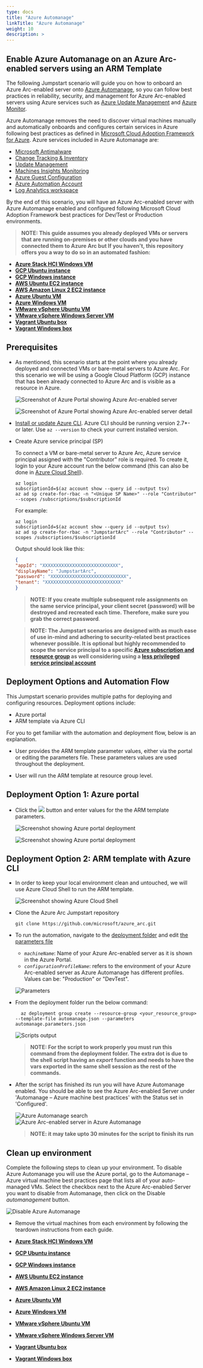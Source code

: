```yaml
---
type: docs
title: "Azure Automanage"
linkTitle: "Azure Automanage"
weight: 10
description: >
---
```


## Enable Azure Automanage on an Azure Arc-enabled servers using an ARM Template

The following Jumpstart scenario will guide you on how to onboard an Azure Arc-enabled server onto [Azure Automanage](https://docs.microsoft.com/azure/automanage/automanage-virtual-machines#prerequisites), so you can follow best practices in reliability, security, and management for Azure Arc-enabled servers using Azure services such as [Azure Update Management](https://docs.microsoft.com/azure/automation/update-management/overview) and [Azure Monitor](https://docs.microsoft.com/azure/azure-monitor/vm/vminsights-overview).

Azure Automanage removes the need to discover virtual machines manually and automatically onboards and configures certain services in Azure following best practices as defined in [Microsoft Cloud Adoption Framework for Azure](https://docs.microsoft.com/azure/cloud-adoption-framework/manage/best-practices). Azure services included in Azure Automanage are:

- [Microsoft Antimalware](https://docs.microsoft.com/azure/security/fundamentals/antimalware)
- [Change Tracking & Inventory](https://docs.microsoft.com/azure/automation/change-tracking/overview)
- [Update Management](https://docs.microsoft.com/azure/automation/update-management/overview)
- [Machines Insights Monitoring](https://docs.microsoft.com/azure/azure-monitor/vm/vminsights-overview)
- [Azure Guest Configuration](https://docs.microsoft.com/azure/governance/policy/concepts/guest-configuration)
- [Azure Automation Account](https://docs.microsoft.com/azure/automation/automation-create-standalone-account)
- [Log Analytics workspace](https://docs.microsoft.com/azure/azure-monitor/logs/log-analytics-overview)

By the end of this scenario, you will have an Azure Arc-enabled server with Azure Automanage enabled and configured following Microsoft Cloud Adoption Framework best practices for Dev/Test or Production environments.

> **NOTE: This guide assumes you already deployed VMs or servers that are running on-premises or other clouds and you have connected them to Azure Arc but If you haven't, this repository offers you a way to do so in an automated fashion:**

- **[Azure Stack HCI Windows VM](https://azurearcjumpstart.io/azure_arc_jumpstart/azure_arc_servers/azure_stack_hci/azure_stack_hci_windows/)**
- **[GCP Ubuntu instance](https://azurearcjumpstart.io/azure_arc_jumpstart/azure_arc_servers/gcp/gcp_terraform_ubuntu/)**
- **[GCP Windows instance](https://azurearcjumpstart.io/azure_arc_jumpstart/azure_arc_servers/gcp/gcp_terraform_windows/)**
- **[AWS Ubuntu EC2 instance](https://azurearcjumpstart.io/azure_arc_jumpstart/azure_arc_servers/aws/aws_terraform_ubuntu/)**
- **[AWS Amazon Linux 2 EC2 instance](https://azurearcjumpstart.io/azure_arc_jumpstart/azure_arc_servers/aws/aws_terraform_al2/)**
- **[Azure Ubuntu VM](https://azurearcjumpstart.io/azure_arc_jumpstart/azure_arc_servers/azure/azure_arm_template_linux/)**
- **[Azure Windows VM](https://azurearcjumpstart.io/azure_arc_jumpstart/azure_arc_servers/azure/azure_arm_template_win/)**
- **[VMware vSphere Ubuntu VM](https://azurearcjumpstart.io/azure_arc_jumpstart/azure_arc_servers/vmware/vmware_terraform_ubuntu/)**
- **[VMware vSphere Windows Server VM](https://azurearcjumpstart.io/azure_arc_jumpstart/azure_arc_servers/vmware/vmware_terraform_winsrv/)**
- **[Vagrant Ubuntu box](https://azurearcjumpstart.io/azure_arc_jumpstart/azure_arc_servers/vagrant/local_vagrant_ubuntu/)**
- **[Vagrant Windows box](https://azurearcjumpstart.io/azure_arc_jumpstart/azure_arc_servers/vagrant/local_vagrant_windows/)**

## Prerequisites

- As mentioned, this scenario starts at the point where you already deployed and connected VMs or bare-metal servers to Azure Arc. For this scenario we will be using a Google Cloud Platform (GCP) instance that has been already connected to Azure Arc and is visible as a resource in Azure.

    ![Screenshot of Azure Portal showing Azure Arc-enabled server](./01.png)

    ![Screenshot of Azure Portal showing Azure Arc-enabled server detail](./02.png)

- [Install or update Azure CLI](https://docs.microsoft.com/cli/azure/install-azure-cli?view=azure-cli-latest). Azure CLI should be running version 2.7*- or later. Use ```az --version``` to check your current installed version.

- Create Azure service principal (SP)

    To connect a VM or bare-metal server to Azure Arc, Azure service principal assigned with the "Contributor" role is required. To create it, login to your Azure account run the below command (this can also be done in [Azure Cloud Shell](https://shell.azure.com/)).

    ```shell
    az login
    subscriptionId=$(az account show --query id --output tsv)
    az ad sp create-for-rbac -n "<Unique SP Name>" --role "Contributor" --scopes /subscriptions/$subscriptionId
    ```

    For example:

    ```shell
    az login
    subscriptionId=$(az account show --query id --output tsv)
    az ad sp create-for-rbac -n "JumpstartArc" --role "Contributor" --scopes /subscriptions/$subscriptionId
    ```

    Output should look like this:

    ```json
    {
    "appId": "XXXXXXXXXXXXXXXXXXXXXXXXXXXX",
    "displayName": "JumpstartArc",
    "password": "XXXXXXXXXXXXXXXXXXXXXXXXXXXX",
    "tenant": "XXXXXXXXXXXXXXXXXXXXXXXXXXXX"
    }
    ```

    > **NOTE: If you create multiple subsequent role assignments on the same service principal, your client secret (password) will be destroyed and recreated each time. Therefore, make sure you grab the correct password**.

    > **NOTE: The Jumpstart scenarios are designed with as much ease of use in-mind and adhering to security-related best practices whenever possible. It is optional but highly recommended to scope the service principal to a specific [Azure subscription and resource group](https://docs.microsoft.com/cli/azure/ad/sp?view=azure-cli-latest) as well considering using a [less privileged service principal account](https://docs.microsoft.com/azure/role-based-access-control/best-practices)**

## Deployment Options and Automation Flow

This Jumpstart scenario provides multiple paths for deploying and configuring resources. Deployment options include:

- Azure portal
- ARM template via Azure CLI

For you to get familiar with the automation and deployment flow, below is an explanation.

- User provides the ARM template parameter values, either via the portal or editing the parameters file. These parameters values are used throughout the deployment.

- User will run the ARM template at resource group level.

## Deployment Option 1: Azure portal

- Click the <a href="https://portal.azure.com/#create/Microsoft.Template/uri/https%3A%2F%2Fraw.githubusercontent.com%2Flanicolas%2Fazure_arc%2Fmaster%2Fazure_arc_servers_jumpstart%2Fautomanage%2Fartifacts%2Fautomanage.json" target="_blank"><img src="https://aka.ms/deploytoazurebutton"/></a> button and enter values for the the ARM template parameters.

  ![Screenshot showing Azure portal deployment](./03.png)

  ![Screenshot showing Azure portal deployment](./04.png)

## Deployment Option 2: ARM template with Azure CLI

- In order to keep your local environment clean and untouched, we will use Azure Cloud Shell to run the ARM template.

  ![Screenshot showing Azure Cloud Shell](./05.png)

- Clone the Azure Arc Jumpstart repository

    ```shell
    git clone https://github.com/microsoft/azure_arc.git
    ```

- To run the automation, navigate to the [deployment folder](https://github.com/microsoft/azure_arc/tree/main/azure_arc_servers_jumpstart/automanage/artifacts) and edit [the parameters file](https://github.com/microsoft/azure_arc/tree/main/azure_arc_servers_jumpstart/automanage/artifacts/automanage.parameters.json)
  - _`machineName`_: Name of your Azure Arc-enabled server as it is shown in the Azure Portal.
  - _`configurationProfileName`_: refers to the environment of your Azure Arc-enabled server as Azure Automanage has different profiles. Values can be: "Production" or "DevTest".

  ![Parameters](./06.png)

- From the deployment folder run the below command:

  ```shell
    az deployment group create --resource-group <your_resource_group> --template-file automanage.json --parameters automanage.parameters.json
  ```

  ![Scripts output](./07.png)

  > **NOTE: For the script to work properly you must run this command from the deployment folder. The extra dot is due to the shell script having an _export_ function and needs to have the vars exported in the same shell session as the rest of the commands.**

- After the script has finished its run you will have Azure Automanage enabled. You should be able to see the Azure Arc-enabled Server under 'Automanage – Azure machine best practices' with the Status set in 'Configured'.

  ![Azure Automanage search](./08.png)
  ![Azure Arc-enabled server in Azure Automanage](./09.png)

  > **NOTE: it may take upto 30 minutes for the script to finish its run**

## Clean up environment

Complete the following steps to clean up your environment. To disable Azure Automanage you will use the Azure portal, go to the Automanage – Azure virtual machine best practices page that lists all of your auto-managed VMs. Select the checkbox next to the Azure Arc-enabled Server you want to disable from Automanage, then click on the Disable _automanagement_ button.

  ![Disable Azure Automanage](./10.png)

- Remove the virtual machines from each environment by following the teardown instructions from each guide.

- **[Azure Stack HCI Windows VM](https://azurearcjumpstart.io/azure_arc_jumpstart/azure_arc_servers/azure_stack_hci/azure_stack_hci_windows/)**
- **[GCP Ubuntu instance](https://azurearcjumpstart.io/azure_arc_jumpstart/azure_arc_servers/gcp/gcp_terraform_ubuntu/)**
- **[GCP Windows instance](https://azurearcjumpstart.io/azure_arc_jumpstart/azure_arc_servers/gcp/gcp_terraform_windows/)**
- **[AWS Ubuntu EC2 instance](https://azurearcjumpstart.io/azure_arc_jumpstart/azure_arc_servers/aws/aws_terraform_ubuntu/)**
- **[AWS Amazon Linux 2 EC2 instance](https://azurearcjumpstart.io/azure_arc_jumpstart/azure_arc_servers/aws/aws_terraform_al2/)**
- **[Azure Ubuntu VM](https://azurearcjumpstart.io/azure_arc_jumpstart/azure_arc_servers/azure/azure_arm_template_linux/)**
- **[Azure Windows VM](https://azurearcjumpstart.io/azure_arc_jumpstart/azure_arc_servers/azure/azure_arm_template_win/)**
- **[VMware vSphere Ubuntu VM](https://azurearcjumpstart.io/azure_arc_jumpstart/azure_arc_servers/vmware/vmware_terraform_ubuntu/)**
- **[VMware vSphere Windows Server VM](https://azurearcjumpstart.io/azure_arc_jumpstart/azure_arc_servers/vmware/vmware_terraform_winsrv/)**
- **[Vagrant Ubuntu box](https://azurearcjumpstart.io/azure_arc_jumpstart/azure_arc_servers/vagrant/local_vagrant_ubuntu/)**
- **[Vagrant Windows box](https://azurearcjumpstart.io/azure_arc_jumpstart/azure_arc_servers/vagrant/local_vagrant_windows/)**
